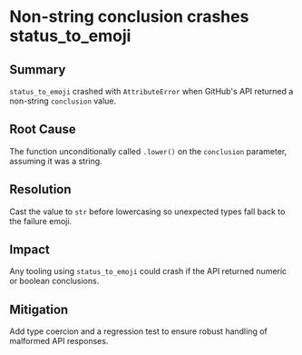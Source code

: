 # Non-string conclusion crashes status_to_emoji

## Summary
`status_to_emoji` crashed with `AttributeError` when GitHub's API returned a non-string `conclusion` value.

## Root Cause
The function unconditionally called `.lower()` on the `conclusion` parameter, assuming it was a string.

## Resolution
Cast the value to `str` before lowercasing so unexpected types fall back to the failure emoji.

## Impact
Any tooling using `status_to_emoji` could crash if the API returned numeric or boolean conclusions.

## Mitigation
Add type coercion and a regression test to ensure robust handling of malformed API responses.
